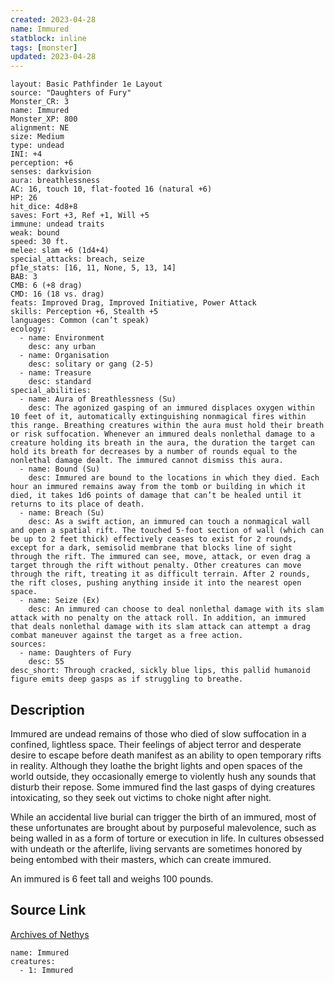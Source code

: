```yaml
---
created: 2023-04-28
name: Immured
statblock: inline
tags: [monster]
updated: 2023-04-28
---
```

```statblock
layout: Basic Pathfinder 1e Layout
source: "Daughters of Fury"
Monster_CR: 3
name: Immured
Monster_XP: 800
alignment: NE
size: Medium
type: undead
INI: +4
perception: +6
senses: darkvision
aura: breathlessness
AC: 16, touch 10, flat-footed 16 (natural +6)
HP: 26
hit_dice: 4d8+8
saves: Fort +3, Ref +1, Will +5
immune: undead traits
weak: bound
speed: 30 ft.
melee: slam +6 (1d4+4)
special_attacks: breach, seize
pf1e_stats: [16, 11, None, 5, 13, 14]
BAB: 3
CMB: 6 (+8 drag)
CMD: 16 (18 vs. drag)
feats: Improved Drag, Improved Initiative, Power Attack
skills: Perception +6, Stealth +5
languages: Common (can’t speak)
ecology:
  - name: Environment
    desc: any urban
  - name: Organisation
    desc: solitary or gang (2-5)
  - name: Treasure
    desc: standard
special_abilities:
  - name: Aura of Breathlessness (Su)
    desc: The agonized gasping of an immured displaces oxygen within 10 feet of it, automatically extinguishing nonmagical fires within this range. Breathing creatures within the aura must hold their breath or risk suffocation. Whenever an immured deals nonlethal damage to a creature holding its breath in the aura, the duration the target can hold its breath for decreases by a number of rounds equal to the nonlethal damage dealt. The immured cannot dismiss this aura.
  - name: Bound (Su)
    desc: Immured are bound to the locations in which they died. Each hour an immured remains away from the tomb or building in which it died, it takes 1d6 points of damage that can’t be healed until it returns to its place of death.
  - name: Breach (Su)
    desc: As a swift action, an immured can touch a nonmagical wall and open a spatial rift. The touched 5-foot section of wall (which can be up to 2 feet thick) effectively ceases to exist for 2 rounds, except for a dark, semisolid membrane that blocks line of sight through the rift. The immured can see, move, attack, or even drag a target through the rift without penalty. Other creatures can move through the rift, treating it as difficult terrain. After 2 rounds, the rift closes, pushing anything inside it into the nearest open space.
  - name: Seize (Ex)
    desc: An immured can choose to deal nonlethal damage with its slam attack with no penalty on the attack roll. In addition, an immured that deals nonlethal damage with its slam attack can attempt a drag combat maneuver against the target as a free action.
sources:
  - name: Daughters of Fury
    desc: 55
desc_short: Through cracked, sickly blue lips, this pallid humanoid figure emits deep gasps as if struggling to breathe.
```
## Description
Immured are undead remains of those who died of slow suffocation in a confined, lightless space. Their feelings of abject terror and desperate desire to escape before death manifest as an ability to open temporary rifts in reality. Although they loathe the bright lights and open spaces of the world outside, they occasionally emerge to violently hush any sounds that disturb their repose. Some immured find the last gasps of dying creatures intoxicating, so they seek out victims to choke night after night.

While an accidental live burial can trigger the birth of an immured, most of these unfortunates are brought about by purposeful malevolence, such as being walled in as a form of torture or execution in life. In cultures obsessed with undeath or the afterlife, living servants are sometimes honored by being entombed with their masters, which can create immured.

An immured is 6 feet tall and weighs 100 pounds.
## Source Link
[Archives of Nethys](https://aonprd.com/MonsterDisplay.aspx?ItemName=Immured)
```encounter-table
name: Immured
creatures:
  - 1: Immured
```
